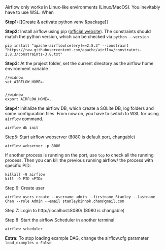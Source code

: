 
Airflow only works in Linux-like environments (Linux/MacOS). You inevitably have to use WSL. When 

**Step1:** [[Create & activate python venv &package]]

**Step2:** Install airflow using pip ([official website](https://airflow.apache.org/docs/apache-airflow/stable/installation/installing-from-pypi.html)). The constraints should match the python version, which can be checked via `python --version`
```
pip install "apache-airflow[celery]==2.8.3" --constraint "https://raw.githubusercontent.com/apache/airflow/constraints-2.8.3/constraints-3.8.txt"
```

**Step3:** At the project folder, set the current directory as the airflow home environment variable
```
//widnow
set AIRFLOW_HOME=.


//widnow
export AIRFLOW_HOME=.
```

**Step4:** initialize the airflow DB, which create a SQLite DB, log folders and some configuration files. From now on, you have to swtich to WSL for using `airflow` command.
```
airflow db init
```

Step5: Start airflow webserver (8080 is default port, changable)
```
airflow webserver -p 8080
```

If another process is running on the port, use `top` to check all the running process. Then you can kill the previous running airflow/ the process with specific PID:
```
killall -9 airflow
kill -9 PID <PID>
```

Step 6: Create user
```
airflow users create --username admin --firstname Stanley --lastname Chan --role Admin --email stanleykinnok.chan@gmail.com
```

Step 7: Login to http://localhost:8080/ (8080 is changable)

Step 8: Start the airflow Scheduler in another terminal
```
airflow scheduler
```


**Extra:**
To stop loading example DAG, change the airflow.cfg parameter `load_examples = False`